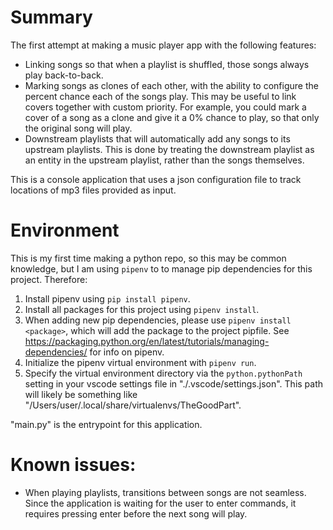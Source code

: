 # Summary
The first attempt at making a music player app with the following features:
- Linking songs so that when a playlist is shuffled, those songs always play back-to-back.
- Marking songs as clones of each other, with the ability to configure the percent chance each of the songs play. This may be useful to link covers together with custom priority. For example, you could mark a cover of a song as a clone and give it a 0% chance to play, so that only the original song will play.
- Downstream playlists that will automatically add any songs to its upstream playlists. This is done by treating the downstream playlist as an entity in the upstream playlist, rather than the songs themselves.

This is a console application that uses a json configuration file to track locations of mp3 files provided as input.

# Environment

This is my first time making a python repo, so this may be common knowledge, but I am using `pipenv` to to manage pip dependencies for this project. Therefore:
1. Install pipenv using `pip install pipenv`.
2. Install all packages for this project using `pipenv install`.
3. When adding new pip dependencies, please use `pipenv install <package>`, which will add the package to the project pipfile. See https://packaging.python.org/en/latest/tutorials/managing-dependencies/ for info on pipenv.
4. Initialize the pipenv virtual environment with `pipenv run`.
5. Specify the virtual environment directory via the `python.pythonPath` setting in your vscode settings file in "./.vscode/settings.json". This path will likely be something like "/Users/user/.local/share/virtualenvs/TheGoodPart".

"main.py" is the entrypoint for this application.

# Known issues:
- When playing playlists, transitions between songs are not seamless. Since the application is waiting for the user to enter commands, it requires pressing enter before the next song will play.